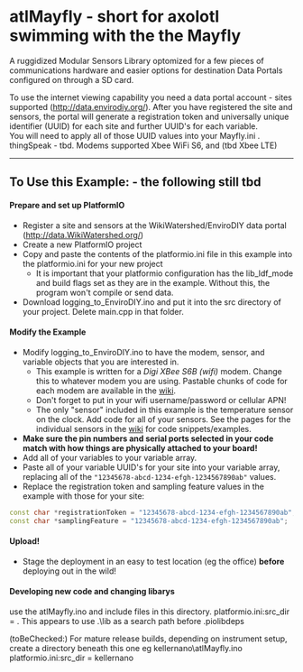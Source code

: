 # atlMayfly - short for axolotl swimming with the the Mayfly
A ruggidized Modular Sensors Library optomized for a few pieces of communications hardware and easier options for destination Data Portals configured on through a SD card.

To use the internet viewing capability you need a data portal account - sites supported
  (http://data.envirodiy.org/).  After you have registered the site and sensors, the portal will generate a registration token and universally unique identifier (UUID) for each site and further UUID's for each variable.  
  You will need to apply all of those UUID values into your Mayfly.ini .  
  thingSpeak - tbd.
Modems supported Xbee WiFi S6, and (tbd Xbee LTE) 

_______

## To Use this Example: - the following still tbd


#### Prepare and set up PlatformIO
- Register a site and sensors at the WikiWatershed/EnviroDIY data portal (http://data.WikiWatershed.org/)
- Create a new PlatformIO project
- Copy and paste the contents of the platformio.ini file in this example into the platformio.ini for your new project
    - It is important that your platformio configuration has the lib_ldf_mode and build flags set as they are in the example.  Without this, the program won't compile or send data.
- Download logging_to_EnviroDIY.ino and put it into the src directory of your project.  Delete main.cpp in that folder.

#### Modify the Example
- Modify logging_to_EnviroDIY.ino to have the modem, sensor, and variable objects that you are interested in.
    - This example is written for a _Digi XBee S6B (wifi)_ modem.  Change this to whatever modem you are using.  Pastable chunks of code for each modem are available in the [wiki](https://github.com/EnviroDIY/ModularSensors/wiki/Home).
    - Don't forget to put in your wifi username/password or cellular APN!
    - The only "sensor" included in this example is the temperature sensor on the clock.  Add code for all of your sensors.  See the pages for the individual sensors in the [wiki](https://github.com/EnviroDIY/ModularSensors/wiki/Home) for code snippets/examples.
- **Make sure the pin numbers and serial ports selected in your code match with how things are physically attached to your board!**
- Add all of your variables to your variable array.
- Paste all of your variable UUID's for your site into your variable array, replacing all of the ```"12345678-abcd-1234-efgh-1234567890ab"``` values.
- Replace the registration token and sampling feature values in the example with those for your site:

```cpp
const char *registrationToken = "12345678-abcd-1234-efgh-1234567890ab";   // Device registration token
const char *samplingFeature = "12345678-abcd-1234-efgh-1234567890ab";     // Sampling feature UUID
```

#### Upload!
- Stage the deployment in an easy to test location (eg the office) **before** deploying out in the wild!

#### Developing new code and changing libarys 
use the atlMayfly.ino and include files in this directory. platformio.ini:src_dir = .
This appears to use .\lib as a search path before .piolibdeps

(toBeChecked:) For mature release builds, depending on instrument setup, create a directory beneath this one eg
kellernano\atlMayfly.ino
platformio.ini:src_dir = kellernano
